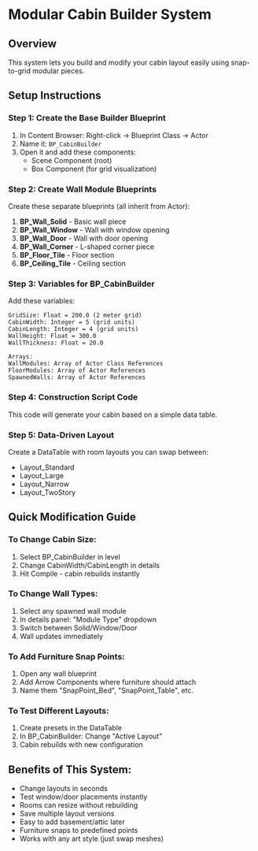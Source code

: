 # Modular Cabin Builder System

## Overview
This system lets you build and modify your cabin layout easily using snap-to-grid modular pieces.

## Setup Instructions

### Step 1: Create the Base Builder Blueprint
1. In Content Browser: Right-click → Blueprint Class → Actor
2. Name it: `BP_CabinBuilder`
3. Open it and add these components:
   - Scene Component (root)
   - Box Component (for grid visualization)

### Step 2: Create Wall Module Blueprints
Create these separate blueprints (all inherit from Actor):

1. **BP_Wall_Solid** - Basic wall piece
2. **BP_Wall_Window** - Wall with window opening  
3. **BP_Wall_Door** - Wall with door opening
4. **BP_Wall_Corner** - L-shaped corner piece
5. **BP_Floor_Tile** - Floor section
6. **BP_Ceiling_Tile** - Ceiling section

### Step 3: Variables for BP_CabinBuilder

Add these variables:
```
GridSize: Float = 200.0 (2 meter grid)
CabinWidth: Integer = 5 (grid units)
CabinLength: Integer = 4 (grid units)
WallHeight: Float = 300.0
WallThickness: Float = 20.0

Arrays:
WallModules: Array of Actor Class References
FloorModules: Array of Actor References  
SpawnedWalls: Array of Actor References
```

### Step 4: Construction Script Code

This code will generate your cabin based on a simple data table.

### Step 5: Data-Driven Layout
Create a DataTable with room layouts you can swap between:
- Layout_Standard
- Layout_Large
- Layout_Narrow
- Layout_TwoStory

## Quick Modification Guide

### To Change Cabin Size:
1. Select BP_CabinBuilder in level
2. Change CabinWidth/CabinLength in details
3. Hit Compile - cabin rebuilds instantly

### To Change Wall Types:
1. Select any spawned wall module
2. In details panel: "Module Type" dropdown
3. Switch between Solid/Window/Door
4. Wall updates immediately

### To Add Furniture Snap Points:
1. Open any wall blueprint
2. Add Arrow Components where furniture should attach
3. Name them "SnapPoint_Bed", "SnapPoint_Table", etc.

### To Test Different Layouts:
1. Create presets in the DataTable
2. In BP_CabinBuilder: Change "Active Layout"  
3. Cabin rebuilds with new configuration

## Benefits of This System:
- Change layouts in seconds
- Test window/door placements instantly
- Rooms can resize without rebuilding
- Save multiple layout versions
- Easy to add basement/attic later
- Furniture snaps to predefined points
- Works with any art style (just swap meshes)

